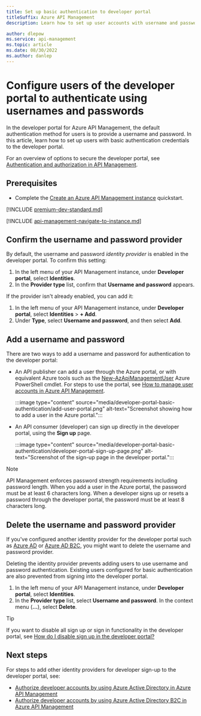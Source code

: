 ```yaml
---
title: Set up basic authentication to developer portal
titleSuffix: Azure API Management
description: Learn how to set up user accounts with username and password authentication to the developer portal in Azure API Management.

author: dlepow
ms.service: api-management
ms.topic: article
ms.date: 08/30/2022
ms.author: danlep
---
```


# Configure users of the developer portal to authenticate using usernames and passwords 

In the developer portal for Azure API Management, the default authentication method for users is to provide a username and password. In this article, learn how to set up users with basic authentication credentials to the developer portal.

For an overview of options to secure the developer portal, see [Authentication and authorization in API Management](authentication-authorization-overview.md#developer-portal-user-plane). 


## Prerequisites

- Complete the [Create an Azure API Management instance](get-started-create-service-instance.md) quickstart.

[!INCLUDE [premium-dev-standard.md](../../includes/api-management-availability-premium-dev-standard.md)]

[!INCLUDE [api-management-navigate-to-instance.md](../../includes/api-management-navigate-to-instance.md)]


## Confirm the username and password provider

By default, the username and password *identity provider* is enabled in the developer portal. To confirm this setting:

1. In the left menu of your API Management instance, under **Developer portal**, select **Identities**.
1. In the **Provider type** list, confirm that **Username and password** appears.

If the provider isn't already enabled, you can add it:

1. In the left menu of your API Management instance, under **Developer portal**, select **Identities** > **+ Add**.
1. Under **Type**, select **Username and password**, and then select **Add**.

## Add a username and password

There are two ways to add a username and password for authentication to the developer portal:

* An API publisher can add a user through the Azure portal, or with equivalent Azure tools such as the [New-AzApiManagementUser](/powershell/module/az.apimanagement/new-azapimanagementuser) Azure PowerShell cmdlet. For steps to use the portal, see [How to manage user accounts in Azure API Management](api-management-howto-create-or-invite-developers.md).

    :::image type="content" source="media/developer-portal-basic-authentication/add-user-portal.png" alt-text="Screenshot showing how to add a user in the Azure portal.":::    

* An API consumer (developer) can sign up directly in the developer portal, using the **Sign up** page.

    :::image type="content" source="media/developer-portal-basic-authentication/developer-portal-sign-up-page.png" alt-text="Screenshot of the sign-up page in the developer portal.":::

> [!NOTE]
> API Management enforces password strength requirements including password length. When you add a user in the Azure portal, the password must be at least 6 characters long. When a developer signs up or resets a password through the developer portal, the password must be at least 8 characters long.

## Delete the username and password provider

If you've configured another identity provider for the developer portal such as [Azure AD](api-management-howto-aad.md) or [Azure AD B2C](api-management-howto-aad-b2c.md), you might want to delete the username and password provider. 

Deleting the identity provider prevents adding users to use username and password authentication. Existing users configured for basic authentication are also prevented from signing into the developer portal.

1. In the left menu of your API Management instance, under **Developer portal**, select **Identities**.
1. In the **Provider type** list, select **Username and password**. In the context menu (**...**), select **Delete**.

> [!TIP]
> If you want to disable all sign up or sign in functionality in the developer portal, see [How do I disable sign up in the developer portal?](developer-portal-faq.md#how-do-i-disable-sign-up-in-the-developer-portal)


## Next steps

For steps to add other identity providers for developer sign-up to the developer portal, see:

- [Authorize developer accounts by using Azure Active Directory in Azure API Management](api-management-howto-aad.md)
- [Authorize developer accounts by using Azure Active Directory B2C in Azure API Management](api-management-howto-aad-b2c.md)